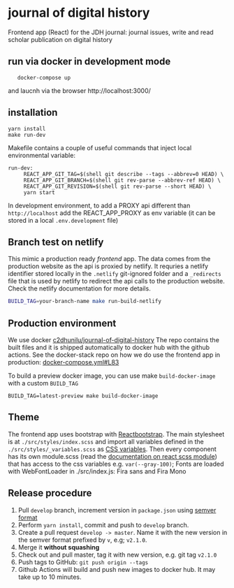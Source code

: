 # journal of digital history

Frontend app (React) for the JDH journal: journal issues, write and read scholar publication on digital history

## run via docker in development mode

```
   docker-compose up
```

and laucnh via the browser http://localhost:3000/

## installation

    yarn install
    make run-dev

Makefile contains a couple of useful commands that inject local environmental variable:

    run-dev:
         REACT_APP_GIT_TAG=$(shell git describe --tags --abbrev=0 HEAD) \
         REACT_APP_GIT_BRANCH=$(shell git rev-parse --abbrev-ref HEAD) \
         REACT_APP_GIT_REVISION=$(shell git rev-parse --short HEAD) \
         yarn start

In development environment, to add a PROXY api different than `http://localhost` add the REACT_APP_PROXY as env variable (it can be stored in a local `.env.development` file)

## Branch test on netlify

This mimic a production ready _frontend_ app. The data comes from the production website as the api is proxied by netlify.
It requries a netlify identifier stored locally in the `.netlify` git-ignored folder and a `_redirects` file that is used by netlify to redirect the api calls to the production website. Check the netlify documentation for more details.

```bash
BUILD_TAG=your-branch-name make run-build-netlify
```

## Production environment

We use docker [c2dhunilu/journal-of-digital-history](https://hub.docker.com/repository/docker/c2dhunilu/journal-of-digital-history)
The repo contains the built files and it is shipped automatically to docker hub with the github actions.
See the docker-stack repo on how we do use the frontend app in production:
[docker-compose.yml#L83](https://github.com/C2DH/journal-digital-history-docker-stack/blob/master/docker-compose.yml#L83)

To build a preview docker image, you can use make `build-docker-image` with a custom `BUILD_TAG`

```
BUILD_TAG=latest-preview make build-docker-image
```

## Theme

The frontend app uses bootstrap with [Reactbootstrap](https://react-bootstrap.github.io/getting-started/introduction). The main stylesheet is at `./src/styles/index.scss` and import all variables defined in the `./src/styles/_variables.scss` as [CSS variables](https://developer.mozilla.org/en-US/docs/Web/CSS/Using_CSS_custom_properties).
Then every component has its own module.scss (read the [documentation on react scss module](https://create-react-app.dev/docs/adding-a-css-modules-stylesheet/)) that has access to the css variables e.g. `var(--gray-100)`;
Fonts are loaded with WebFontLoader in ./src/index.js: Fira sans and Fira Mono

## Release procedure

1. Pull `develop` branch, increment version in `package.json` using [semver format](https://semver.org/)
2. Perform `yarn install`, commit and push to `develop` branch.
3. Create a pull request `develop -> master`. Name it with the new version in the semver format prefixed by `v`, e.g; `v2.1.0`.
4. Merge it **without squashing**
5. Check out and pull master, tag it with new version, e.g. git tag `v2.1.0`
6. Push tags to GitHub: `git push origin --tags`
7. Github Actions will build and push new images to docker hub. It may take up to 10 minutes.

